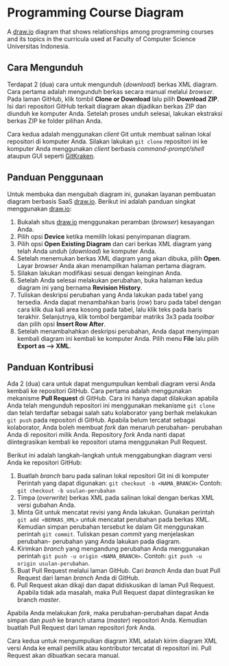 # Programming Course Diagram

A [draw.io](https://www.draw.io) diagram that shows relationships among 
programming courses and its topics in the curricula used at Faculty of 
Computer Science Universitas Indonesia.

## Cara Mengunduh

Terdapat 2 (dua) cara untuk mengunduh (*download*) berkas XML
diagram. Cara pertama adalah mengunduh berkas secara manual
melalui *browser*. Pada laman GitHub, klik tombil **Clone
or Download** lalu pilih **Download ZIP**. Isi dari repositori
GitHub terkait diagram akan dijadikan berkas ZIP dan diunduh ke
komputer Anda. Setelah proses unduh selesai, lakukan ekstraksi
berkas ZIP ke folder pilihan Anda.

Cara kedua adalah menggunakan *client* Git untuk membuat salinan
lokal repositori di komputer Anda. Silakan lakukan `git clone`
repositori ini ke komputer Anda menggunakan *client* berbasis
*command-prompt/shell* ataupun GUI seperti 
[GitKraken](https://www.gitkraken.com).

## Panduan Penggunaan

Untuk membuka dan mengubah diagram ini, gunakan layanan pembuatan
diagram berbasis SaaS [draw.io](https://www.draw.io). Berikut ini
adalah panduan singkat menggunakan [draw.io](https://www.draw.io):

1. Bukalah situs [draw.io](https://www.draw.io) menggunakan peramban
(*browser*) kesayangan Anda.
2. Pilih opsi **Device** ketika memilih lokasi penyimpanan diagram.
3. Pilih opsi **Open Existing Diagram** dan cari berkas XML diagram
yang telah Anda unduh (*download*) ke komputer Anda.
4. Setelah menemukan berkas XML diagram yang akan dibuka, pilih
**Open**. Layar *browser* Anda akan menampilkan halaman pertama
diagram.
5. Silakan lakukan modifikasi sesuai dengan keinginan Anda.
6. Setelah Anda selesai melakukan perubahan, buka halaman kedua
diagram ini yang bernama **Revision History**.
7. Tuliskan deskripsi perubahan yang Anda lakukan pada tabel yang
tersedia. Anda dapat menambahkan baris (*row*) baru pada tabel
dengan cara klik dua kali area kosong pada tabel, lalu klik teks
pada baris terakhir. Selanjutnya, klik tombol bergambar matriks 3x3
pada *toolbar* dan pilih opsi **Insert Row After**.
8. Setelah menambahahkan deskripsi perubahan, Anda dapat menyimpan
kembali diagram ini kembali ke komputer Anda. Pilih menu **File**
lalu pilih **Export as --> XML**.

## Panduan Kontribusi

Ada 2 (dua) cara untuk dapat mengumpulkan kembali diagram versi Anda
kembali ke repositori GitHub. Cara pertama adalah menggunakan
mekanisme **Pull Request** di GitHub. Cara ini hanya dapat dilakukan
apabila Anda telah mengunduh repositori ini menggunakan mekanisme `git
clone` dan telah terdaftar sebagai salah satu kolaborator yang berhak
melakukan `git push` pada repositori di GitHub. Apabila belum tercatat
sebagai kolaborator, Anda boleh membuat *fork* dan menaruh perubahan-
perubahan Anda di repositori milik Anda. Repository *fork* Anda nanti
dapat diintegrasikan kembali ke repositori utama menggunakan Pull
Request. 

Berikut ini adalah langkah-langkah untuk menggabungkan diagram versi
Anda ke repositori GitHub:

1. Buatlah *branch* baru pada salinan lokal repositori Git ini di
komputer Perintah yang dapat digunakan:
`git checkout -b <NAMA_BRANCH>` Contoh:
`git checkout -b usulan-perubahan`
2. Timpa (*overwrite*) berkas XML pada salinan lokal dengan berkas
XML versi gubahan Anda.
3. Minta Git untuk mencatat revisi yang Anda lakukan. Gunakan perintah
`git add <BERKAS_XML>` untuk mencatat perubahan pada berkas XML.
Kemudian simpan perubahan tersebut ke dalam Git menggunakan perintah
`git commit`. Tuliskan pesan *commit* yang menjelaskan perubahan-
perubahan yang Anda lakukan pada diagram.
4. Kirimkan *branch* yang mengandung perubahan Anda menggunakan
perintah `git push -u origin <NAMA_BRANCH>`. Contoh: `git push -u
origin usulan-perubahan`.
5. Buat Pull Request melalui laman GitHub. Cari *branch* Anda dan
buat Pull Request dari laman *branch* Anda di GitHub.
6. Pull Request akan dikaji dan dapat didiskusikan di laman Pull
Request. Apabila tidak ada masalah, maka Pull Request dapat
diintegrasikan ke branch *master*.

Apabila Anda melakukan *fork*, maka perubahan-perubahan dapat Anda
simpan dan *push* ke branch utama (*master*) repositori Anda.
Kemudian buatlah Pull Request dari laman repositori *fork* Anda.

Cara kedua untuk mengumpulkan diagram XML adalah kirim diagram XML
versi Anda ke email pemilik atau kontributor tercatat di repositori
ini. Pull Request akan dibuatkan secara manual.
